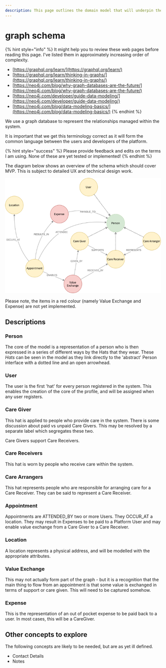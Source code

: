 ```yaml
---
description: This page outlines the domain model that will underpin the Social Graph
---
```


# graph schema

{% hint style="info" %}
It might help you to review these web pages before reading this page. I've listed them in approximately increasing order of complexity.

* [https://graphql.org/learn/](https://graphql.org/learn/)
* [https://graphql.org/learn/thinking-in-graphs/](https://graphql.org/learn/thinking-in-graphs/)
* [https://neo4j.com/blog/why-graph-databases-are-the-future/](https://neo4j.com/blog/why-graph-databases-are-the-future/)
* [https://neo4j.com/developer/guide-data-modeling/](https://neo4j.com/developer/guide-data-modeling/)
* [https://neo4j.com/blog/data-modeling-basics/](https://neo4j.com/blog/data-modeling-basics/)
{% endhint %}

We use a graph database to represent the relationships managed within the system.

It is important that we get this terminology correct as it will form the common language between the users and developers of the platform.

{% hint style="success" %}
Please provide feedback and edits on the terms I am using. None of these are yet tested or implemented!
{% endhint %}

The diagram below shows an overview of the schema which should cover MVP. This is subject to detailed UX and technical design work.

![Graph Schema Overview](../../.gitbook/assets/graph-schema-overview-relationships.png)

Please note, the items in a red colour \(namely Value Exchange and Expense\) are not yet implemented.

## Descriptions

### Person

The core of the model is a representation of a person who is then expressed in a series of different ways by the Hats that they wear. These _Hats_ can be seen in the model as they link directly to the 'abstract' Person interface with a dotted line and an open arrowhead.

### User

The user is the first 'hat' for every person registered in the system. This enables the creation of the core of the profile, and will be assigned when any user registers.

### Care Giver

This hat is applied to people who provide care in the system. There is some discussion about paid vs unpaid Care Givers. This may be resolved by a separate label which segregates these two.

Care Givers support Care Receivers.

### Care Receivers

This hat is worn by people who receive care within the system. 

### Care Arrangers

This hat represents people who are responsible for arranging care for a Care Receiver. They can be said to represent a Care Receiver.

### Appointment

Appointments are ATTENDED\_BY two or more Users. They OCCUR\_AT a location. They may result in Expenses to be paid to a Platform User and may enable value exchange from a Care Giver to a Care Receiver.

### Location

A location represents a physical address, and will be modelled with the appropriate attributes.

### Value Exchange

This may not actually form part of the graph - but it is a recognition that the main thing to flow from an appointment is that some value is exchanged in terms of support or care given. This will need to be captured somehow.

### Expense

This is the representation of an out of pocket expense to be paid back to a user. In most cases, this will be a CareGiver.



## Other concepts to explore

The following concepts are likely to be needed, but are as yet ill defined.

* Contact Details
* Notes





